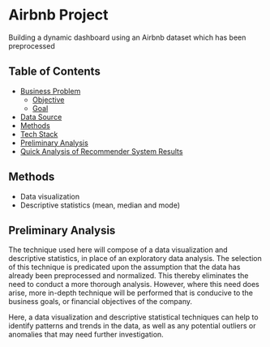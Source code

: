 # Airbnb Project

Building a dynamic dashboard using an Airbnb dataset which has been preprocessed 

## Table of Contents
- [Business Problem](#business-problem)
  * [Objective](#objective)
  * [Goal](#goal)
- [Data Source](#data-source)
- [Methods](#methods)
- [Tech Stack](#tech-stack)
- [Preliminary Analysis](#preliminary-analysis)
- [Quick Analysis of Recommender System Results](#quick-analysis-of-recommender-system-results)


## Methods
- Data visualization
- Descriptive statistics (mean, median and mode)

## Preliminary Analysis
The technique used here will compose of a data visualization and descriptive statistics, in place of an exploratory data analysis. The selection of this technique is predicated upon the assumption that the data has already been preprocessed and normalized. This thereby eliminates the need to conduct a more thorough analysis. However, where this need does arise, more in-depth technique will be performed that is conducive to the business goals, or financial objectives of the company. 

Here, a data visualization and descriptive statistical techniques can help to identify patterns and trends in the data, as well as any potential outliers or anomalies that may need further investigation.
